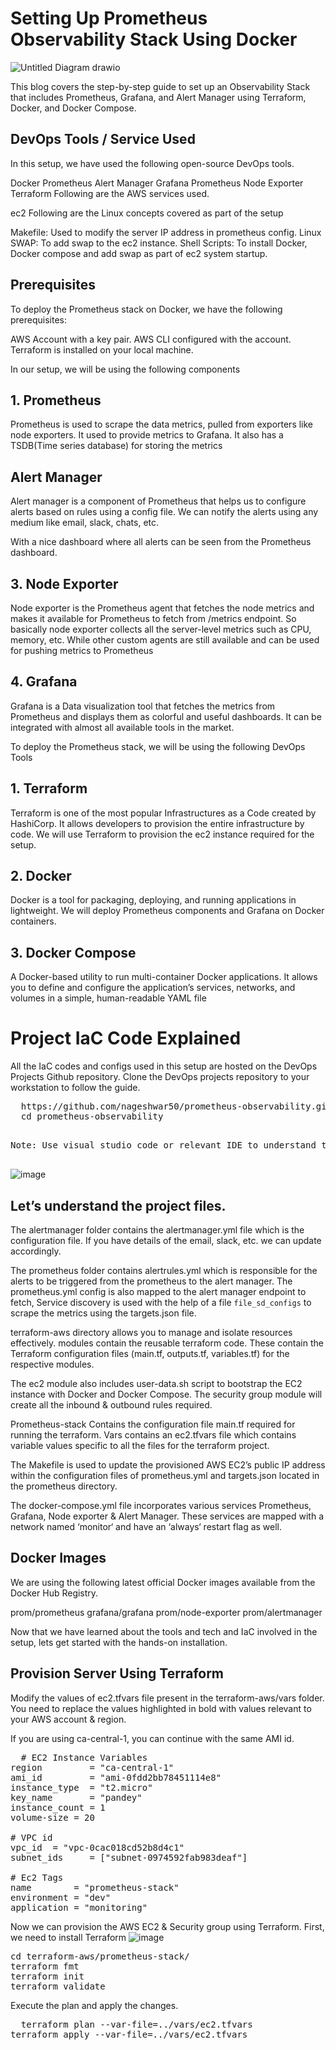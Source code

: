 # Setting Up Prometheus Observability Stack Using Docker
![Untitled Diagram drawio](https://github.com/nageshwar50/prometheus-observability/assets/128671109/44a93665-06c8-4da7-9b6e-ac860ff3792b)


This blog covers the step-by-step guide to set up an Observability Stack that includes Prometheus, Grafana, and Alert Manager using Terraform, Docker, and Docker Compose.
## DevOps Tools / Service Used
In this setup, we have used the following open-source DevOps tools.

Docker
Prometheus
Alert Manager
Grafana
Prometheus Node Exporter
Terraform
Following are the AWS services used.

ec2
Following are the Linux concepts covered as part of the setup

Makefile: Used to modify the server IP address in prometheus config.
Linux SWAP: To add swap to the ec2 instance.
Shell Scripts: To install Docker, Docker compose and add swap as part of ec2 system startup.

## Prerequisites
To deploy the Prometheus stack on Docker, we have the following prerequisites:

AWS Account with a key pair.
AWS CLI configured with the account.
Terraform is installed on your local machine.

In our setup, we will be using the following components

## 1. Prometheus
Prometheus is used to scrape the data metrics, pulled from exporters like node exporters. It used to provide metrics to Grafana. It also has a TSDB(Time series database) for storing the metrics

## Alert Manager
Alert manager is a component of Prometheus that helps us to configure alerts based on rules using a config file. We can notify the alerts using any medium like email, slack, chats, etc.

With a nice dashboard where all alerts can be seen from the Prometheus dashboard.

## 3. Node Exporter
Node exporter is the Prometheus agent that fetches the node metrics and makes it available for Prometheus to fetch from /metrics endpoint. So basically node exporter collects all the server-level metrics such as CPU, memory, etc.
While other custom agents are still available and can be used for pushing metrics to Prometheus

## 4. Grafana
Grafana is a Data visualization tool that fetches the metrics from Prometheus and displays them as colorful and useful dashboards.
It can be integrated with almost all available tools in the market.

To deploy the Prometheus stack, we will be using the following DevOps Tools

## 1. Terraform
Terraform is one of the most popular Infrastructures as a Code created by HashiCorp. It allows developers to provision the entire infrastructure by code. 
We will use Terraform to provision the ec2 instance required for the setup.

## 2. Docker
Docker is a tool for packaging, deploying, and running applications in lightweight. 
We will deploy Prometheus components and Grafana on Docker containers.

## 3. Docker Compose
A Docker-based utility to run multi-container Docker applications. It allows you to define and configure the application’s services, networks, and volumes in a simple, human-readable YAML file

# Project IaC Code Explained
All the IaC codes and configs used in this setup are hosted on the DevOps Projects Github repository.
Clone the DevOps projects repository to your workstation to follow the guide.
<pre>
  https://github.com/nageshwar50/prometheus-observability.git
  cd prometheus-observability
  </pre>
<pre>
Note: Use visual studio code or relevant IDE to understand the code structure better.
  </pre>

![image](https://github.com/nageshwar50/prometheus-observability/assets/128671109/056962f6-15ab-460e-ba29-f966edae0e26)

## Let’s understand the project files.

The alertmanager folder contains the alertmanager.yml file which is the configuration file. If you have details of the email, slack, etc. we can update accordingly.

The prometheus folder contains alertrules.yml which is responsible for the alerts to be triggered from the prometheus to the alert manager. The prometheus.yml config is also mapped to the alert manager endpoint to fetch, Service discovery is used with the help of a file `file_sd_configs` to scrape the metrics using the targets.json file.

terraform-aws directory allows you to manage and isolate resources effectively. modules contain the reusable terraform code. These contain the Terraform configuration files (main.tf, outputs.tf, variables.tf) for the respective modules.

The ec2 module also includes user-data.sh script to bootstrap the EC2 instance with Docker and Docker Compose. The security group module will create all the inbound & outbound rules required.

Prometheus-stack Contains the configuration file main.tf required for running the terraform. Vars contains an ec2.tfvars file which contains variable values specific to all the files for the terraform project.

The Makefile is used to update the provisioned AWS EC2’s public IP address within the configuration files of prometheus.yml and targets.json located in the prometheus directory.

The docker-compose.yml file incorporates various services Prometheus, Grafana, Node exporter & Alert Manager. These services are mapped with a network named ‘monitor‘ and have an ‘always‘ restart flag as well.

## Docker Images
We are using the following latest official Docker images available from the Docker Hub Registry.

prom/prometheus
grafana/grafana
prom/node-exporter
prom/alertmanager

Now that we have learned about the tools and tech and IaC involved in the setup, lets get started with the hands-on installation.

## Provision Server Using Terraform

Modify the values of ec2.tfvars file present in the terraform-aws/vars folder. You need to replace the values highlighted in bold with values relevant to your AWS account & region.

If you are using ca-central-1, you can continue with the same AMI id.

<pre>
  # EC2 Instance Variables
region         = "ca-central-1"
ami_id         = "ami-0fdd2bb78451114e8"
instance_type  = "t2.micro"
key_name       = "pandey"
instance_count = 1
volume-size = 20

# VPC id
vpc_id  = "vpc-0cac018cd52b8d4c1"
subnet_ids     = ["subnet-0974592fab983deaf"]

# Ec2 Tags
name        = "prometheus-stack"
environment = "dev"
application = "monitoring"
</pre>

Now we can provision the AWS EC2 & Security group using Terraform.
First, we need to install Terraform
![image](https://github.com/nageshwar50/prometheus-observability/assets/128671109/ee2fa5d6-9316-4544-a901-088b8a3450c6)

<pre>
cd terraform-aws/prometheus-stack/
terraform fmt
terraform init
terraform validate
</pre>

Execute the plan and apply the changes.
<pre>
  terraform plan --var-file=../vars/ec2.tfvars
terraform apply --var-file=../vars/ec2.tfvars
</pre>



































